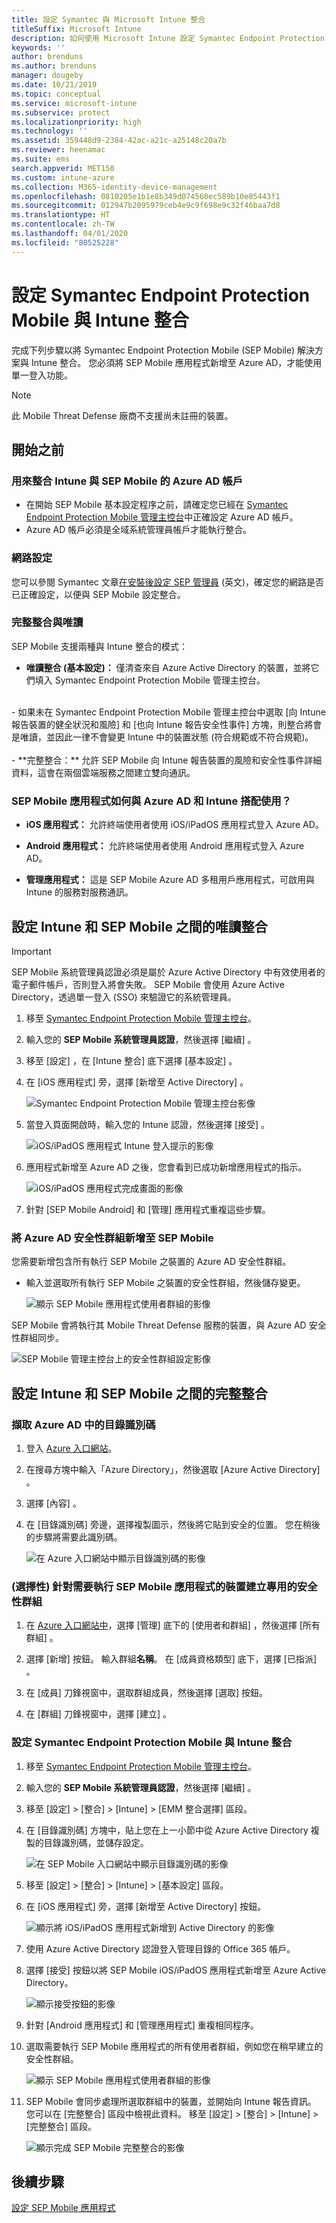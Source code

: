 ```yaml
---
title: 設定 Symantec 與 Microsoft Intune 整合
titleSuffix: Microsoft Intune
description: 如何使用 Microsoft Intune 設定 Symantec Endpoint Protection Mobile 解決方案，來控制行動裝置對公司資源的存取。
keywords: ''
author: brenduns
ms.author: brenduns
manager: dougeby
ms.date: 10/21/2019
ms.topic: conceptual
ms.service: microsoft-intune
ms.subservice: protect
ms.localizationpriority: high
ms.technology: ''
ms.assetid: 359448d9-2384-42ac-a21c-a25148c20a7b
ms.reviewer: heenamac
ms.suite: ems
search.appverid: MET150
ms.custom: intune-azure
ms.collection: M365-identity-device-management
ms.openlocfilehash: 0810205e1b1e8b349d074560ec589b10e85443f1
ms.sourcegitcommit: 012947b2095979ceb4e9c9f698e9c32f46baa7d8
ms.translationtype: HT
ms.contentlocale: zh-TW
ms.lasthandoff: 04/01/2020
ms.locfileid: "80525228"
---
```

# <a name="set-up-symantec-endpoint-protection-mobile-integration-with-intune"></a>設定 Symantec Endpoint Protection Mobile 與 Intune 整合

完成下列步驟以將 Symantec Endpoint Protection Mobile (SEP Mobile) 解決方案與 Intune 整合。 您必須將 SEP Mobile 應用程式新增至 Azure AD，才能使用單一登入功能。

> [!NOTE]
> 此 Mobile Threat Defense 廠商不支援尚未註冊的裝置。

## <a name="before-you-begin"></a>開始之前

### <a name="azure-ad-account-used-to-integrate-intune-and-sep-mobile"></a>用來整合 Intune 與 SEP Mobile 的 Azure AD 帳戶

- 在開始 SEP Mobile 基本設定程序之前，請確定您已經在 [Symantec Endpoint Protection Mobile 管理主控台](https://aad.skycure.com)中正確設定 Azure AD 帳戶。
- Azure AD 帳戶必須是全域系統管理員帳戶才能執行整合。
### <a name="network-setup"></a>網路設定

您可以參閱 Symantec 文章[在安裝後設定 SEP 管理員](http://techdocs.broadcom.com/content/broadcom/techdocs/us/en/symantec-security-software/endpoint-security-and-management/endpoint-protection/all/Managing_a_Custom_Installation_3/Planning_the_Installation_0/network-architecture-considerations-v19543152-d23e65.html) \(英文\)，確定您的網路是否已正確設定，以便與 SEP Mobile 設定整合。

### <a name="full-integration-vs-read-only"></a>完整整合與唯讀

SEP Mobile 支援兩種與 Intune 整合的模式：

- **唯讀整合 (基本設定)：** 僅清查來自 Azure Active Directory 的裝置，並將它們填入 Symantec Endpoint Protection Mobile 管理主控台。
<br>
  - 如果未在 Symantec Endpoint Protection Mobile 管理主控台中選取 [向 Intune 報告裝置的健全狀況和風險]  和 [也向 Intune 報告安全性事件]  方塊，則整合將會是唯讀，並因此一律不會變更 Intune 中的裝置狀態 (符合規範或不符合規範)。
<br></br>
- **完整整合：** 允許 SEP Mobile 向 Intune 報告裝置的風險和安全性事件詳細資料，這會在兩個雲端服務之間建立雙向通訊。

### <a name="how-are-the-sep-mobile-apps-used-with-azure-ad-and-intune"></a>SEP Mobile 應用程式如何與 Azure AD 和 Intune 搭配使用？

- **iOS 應用程式：** 允許終端使用者使用 iOS/iPadOS 應用程式登入 Azure AD。

- **Android 應用程式：** 允許終端使用者使用 Android 應用程式登入 Azure AD。

- **管理應用程式：** 這是 SEP Mobile Azure AD 多租用戶應用程式，可啟用與 Intune 的服務對服務通訊。

## <a name="to-set-up-the-read-only-integration-between-intune-and-sep-mobile"></a>設定 Intune 和 SEP Mobile 之間的唯讀整合

> [!IMPORTANT]
> SEP Mobile 系統管理員認證必須是屬於 Azure Active Directory 中有效使用者的電子郵件帳戶，否則登入將會失敗。 SEP Mobile 會使用 Azure Active Directory，透過單一登入 (SSO) 來驗證它的系統管理員。

1. 移至 [Symantec Endpoint Protection Mobile 管理主控台](https://aad.skycure.com)。

2. 輸入您的 **SEP Mobile 系統管理員認證**，然後選擇 [繼續]  。

3. 移至 [設定]  ，在 [Intune 整合]  底下選擇 [基本設定]  。

4. 在 [iOS 應用程式]  旁，選擇 [新增至 Active Directory]  。

    ![Symantec Endpoint Protection Mobile 管理主控台影像](./media/skycure-mtd-connector-integration/symantec-portal-basic-add.png)

5. 當登入頁面開啟時，輸入您的 Intune 認證，然後選擇 [接受]  。

    ![iOS/iPadOS 應用程式 Intune 登入提示的影像](./media/skycure-mtd-connector-integration/symantec-portal-basic-accept.png)

6. 應用程式新增至 Azure AD 之後，您會看到已成功新增應用程式的指示。

    ![iOS/iPadOS 應用程式完成畫面的影像](./media/skycure-mtd-connector-integration/symantec-portal-basic-added.png)

7. 針對 [SEP Mobile Android]  和 [管理]  應用程式重複這些步驟。

### <a name="add-an-azure-ad-security-group-into-sep-mobile"></a>將 Azure AD 安全性群組新增至 SEP Mobile

您需要新增包含所有執行 SEP Mobile 之裝置的 Azure AD 安全性群組。

- 輸入並選取所有執行 SEP Mobile 之裝置的安全性群組，然後儲存變更。

    ![顯示 SEP Mobile 應用程式使用者群組的影像](./media/skycure-mtd-connector-integration/symantec-portal-basic-groups.png)

SEP Mobile 會將執行其 Mobile Threat Defense 服務的裝置，與 Azure AD 安全性群組同步。

![SEP Mobile 管理主控台上的安全性群組設定影像](./media/skycure-mtd-connector-integration/symantec-portal-basic-status.png)

## <a name="to-set-up-the-full-integration-between-intune-and-sep-mobile"></a>設定 Intune 和 SEP Mobile 之間的完整整合

### <a name="retrieve-the-directory-id-in-azure-ad"></a>擷取 Azure AD 中的目錄識別碼

1. 登入 [Azure 入口網站](https://portal.azure.com)。

2. 在搜尋方塊中輸入「Azure Directory」，然後選取 [Azure Active Directory]  。

3. 選擇 [內容]  。

4. 在 [目錄識別碼]  旁邊，選擇複製圖示，然後將它貼到安全的位置。 您在稍後的步驟將需要此識別碼。

    ![在 Azure 入口網站中顯示目錄識別碼的影像](./media/skycure-mtd-connector-integration/symantec-azure-portal-directory-ID.png)

### <a name="optional-create-a-dedicated-security-group-for-devices-that-need-to-run-the-sep-mobile-apps"></a>(選擇性) 針對需要執行 SEP Mobile 應用程式的裝置建立專用的安全性群組
1. 在 [Azure 入口網站中](https://portal.azure.com)，選擇 [管理]  底下的 [使用者和群組]  ，然後選擇 [所有群組]  。

2. 選擇 [新增]  按鈕。 輸入群組**名稱**。 在 [成員資格類型]  底下，選擇 [已指派]  。

3. 在 [成員]  刀鋒視窗中，選取群組成員，然後選擇 [選取]  按鈕。

4. 在 [群組]  刀鋒視窗中，選擇 [建立]  。

### <a name="set-up-the-integration-between-symantec-endpoint-protection-mobile-and-intune"></a>設定 Symantec Endpoint Protection Mobile 與 Intune 整合

1. 移至 [Symantec Endpoint Protection Mobile 管理主控台](https://aad.skycure.com)。

2. 輸入您的 **SEP Mobile 系統管理員認證**，然後選擇 [繼續]  。

3. 移至 [設定]   > [整合]   > [Intune]   > [EMM 整合選擇]  區段。

4. 在 [目錄識別碼]  方塊中，貼上您在上一小節中從 Azure Active Directory 複製的目錄識別碼，並儲存設定。

    ![在 SEP Mobile 入口網站中顯示目錄識別碼的影像](./media/skycure-mtd-connector-integration/symantec-portal-directory-ID.png)

5. 移至 [設定]   > [整合]   > [Intune]   > [基本設定]  區段。

6. 在 [iOS 應用程式]  旁，選擇 [新增至 Active Directory]  按鈕。

    ![顯示將 iOS/iPadOS 應用程式新增到 Active Directory 的影像](./media/skycure-mtd-connector-integration/symantec-portal-basic-add.png)

7. 使用 Azure Active Directory 認證登入管理目錄的 Office 365 帳戶。

8. 選擇 [接受]  按鈕以將 SEP Mobile iOS/iPadOS 應用程式新增至 Azure Active Directory。

    ![顯示接受按鈕的影像](./media/skycure-mtd-connector-integration/symantec-portal-basic-accept.png)

9. 針對 [Android 應用程式]  和 [管理應用程式]  重複相同程序。

10. 選取需要執行 SEP Mobile 應用程式的所有使用者群組，例如您在稍早建立的安全性群組。

    ![顯示 SEP Mobile 應用程式使用者群組的影像](./media/skycure-mtd-connector-integration/symantec-portal-basic-groups.png)

11. SEP Mobile 會同步處理所選取群組中的裝置，並開始向 Intune 報告資訊。 您可以在 [完整整合] 區段中檢視此資料。 移至 [設定]   > [整合]   > [Intune]   > [完整整合]  區段。

     ![顯示完成 SEP Mobile 完整整合的影像](./media/skycure-mtd-connector-integration/symantec-portal-basic-status.PNG)
## <a name="next-steps"></a>後續步驟

[設定 SEP Mobile 應用程式](mtd-apps-ios-app-configuration-policy-add-assign.md)
